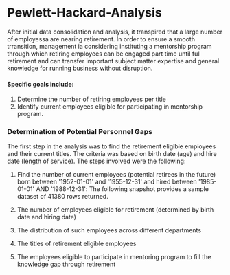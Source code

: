 # Pewlett-Hackard-Analysis
After initial data consolidation and analysis, it transpired that a large number of employessa are nearing retirement. In order to ensure a smooth trransition, management ia considering instituting a mentorship program through which retiring employees can be engaged part time until full retirement and can transfer important subject matter expertise and general knowledge for running business without disruption.
#### Specific goals include:
1. Determine the number of retiring employees per title
2. Identify current employees eligible for participating in mentorship program.
### Determination of Potential Personnel Gaps
The first step in the analysis was to find the retirement eligible employees and their current titles. The criteria was based on birth date (age) and hire date (length of service). The steps involved were the following:
1. Find the number of current employees (potential retirees in the future) born between '1952-01-01' and '1955-12-31' and hired between '1985-01-01' AND '1988-12-31':    The following snapshot provides a sample dataset of 41380 rows returned.
  
 
3. The number of employees eligible for retirement (determined by birth date and hiring date)
4. The distribution of such employees across different departments
5. The titles of retirement eligible employees
6. The employees eligible to participate in mentoring program to fill the knowledge gap through retirement
